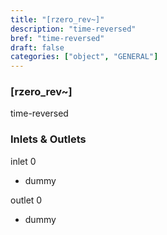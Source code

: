 ```yaml
---
title: "[rzero_rev~]"
description: "time-reversed"
bref: "time-reversed"
draft: false
categories: ["object", "GENERAL"]
---
```


### [rzero_rev~]

time-reversed

### Inlets & Outlets

inlet 0

 - dummy

outlet 0

 - dummy
 
